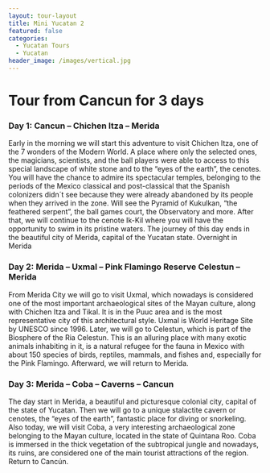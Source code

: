 ```yaml
---
layout: tour-layout
title: Mini Yucatan 2
featured: false
categories:
  - Yucatan Tours
  - Yucatan
header_image: /images/vertical.jpg
---
```

# Tour from Cancun for 3 days

### Day 1: Cancun – Chichen Itza – Merida

Early in the morning we will start this adventure to visit Chichen Itza, one of the 7 wonders of the Modern World. A place where only the selected ones, the magicians, scientists, and the ball players were able to access to this special landscape of white stone and to the “eyes of the earth”, the cenotes. You will have the chance to admire its spectacular temples, belonging to the periods of the Mexico classical and post-classical that the Spanish colonizers didn´t see because they were already abandoned by its people when they arrived in the zone. Will see the Pyramid of Kukulkan, “the feathered serpent”, the ball games court, the Observatory and more. After that, we will continue to the cenote Ik-Kil where you will have the opportunity to swim in its pristine waters. The journey of this day ends in the beautiful city of Merida, capital of the Yucatan state. Overnight in Merida

### Day 2: Merida – Uxmal – Pink Flamingo Reserve Celestun – Merida

From Merida City we will go to visit Uxmal, which nowadays is considered one of the most important archaeological sites of the Mayan culture, along with Chichen Itza and Tikal. It is in the Puuc area and is the most representative city of this architectural style. Uxmal is World Heritage Site by UNESCO since 1996. Later, we will go to Celestun, which is part of the Biosphere of the Ria Celestun. This is an alluring place with many exotic animals inhabiting in it, is a natural refugee for the fauna in Mexico with about 150 species of birds, reptiles, mammals, and fishes and, especially for the Pink Flamingo. Afterward, we will return to Merida.

### Day 3: Merida – Coba – Caverns – Cancun

The day start in Merida, a beautiful and picturesque colonial city, capital of the state of Yucatan. Then we will go to a unique stalactite cavern or cenotes, the “eyes of the earth”, fantastic place for diving or snorkeling. Also today, we will visit Coba, a very interesting archaeological zone belonging to the Mayan culture, located in the state of Quintana Roo. Coba is immersed in the thick vegetation of the subtropical jungle and nowadays, its ruins, are considered one of the main tourist attractions of the region. Return to Cancún.